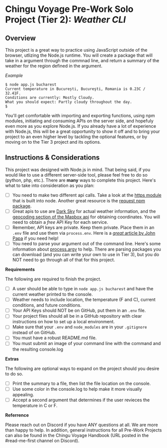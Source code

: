 # Chingu Voyage Pre-Work Solo Project (Tier 2): *Weather CLI*

## Overview

This project is a great way to practice using JavaScript outside of the browser, utlizing the Node.js runtime.
You will create a package that will take in a argument through the commnad line, and return a summary of the weather
for the region defined in the argument.

*Example*
```
$ node app.js bucharest
Current temperature in București, Bucureşti, Romania is 0.23C / 32.41F.
Conditions are currently: Mostly Cloudy.
What you should expect: Partly cloudy throughout the day.
$
```

You'll get comfortable with importing and exporting functions, using npm modules, initiating and consuming APIs on
the server side, and hopefuly even more as you explore Node.js. If you already have a lot of experience with Node.js, this will be a great opportunity to show it off and to bring your project to an even higher level by tackling the optional features, or by moving on to
the Tier 3 project and its options.

## Instructions & Considerations

This project was designed with Node.js in mind. That being said, if you would like to use a different server-side tool,
please feel free to do so (python, php, etc.). There are **many** ways to complete this project. Here's what to take into
consideration as you plan:

- [ ] You need to make two different api calls. Take a look at the [https module](https://nodejs.org/dist/latest-v12.x/docs/api/https.html) that is built into node. Another great resource is the [request npm package](https://www.npmjs.com/package/request).
- [ ] Great apis to use are [Dark Sky](https://darksky.net/dev) for actual weather information, and the [geocoding section of
the Mapbox api](https://docs.mapbox.com/api/search/#forward-geocoding) for obtaining coordinates. You will need to obtain a *free* API Key for each service.
- [ ] Remember, API keys are private. Keep them private. Place them in an `.env` file and use them via `process.env`. Here is a 
[*great* article by John Papa](https://medium.com/the-node-js-collection/making-your-node-js-work-everywhere-with-environment-variables-2da8cdf6e786) if you need help!
- [ ] You need to parse your argument out of the command line. Here's some information about [process.argv](https://nodejs.org/docs/latest/api/process.html#process_process_argv) to help. There are parsing packages you can download (and you can write your own to use
in Tier 3), but you do NOT need to go through all of that for this project.

**Requirements**

The following are required to finish the project.

- [ ] A user should be able to type in `node app.js bucharest` and have the current weather printed to the console.
- [ ] Weather needs to include location, the temperature (F and C), current conditions, and future conditions.
- [ ] Your API Keys should NOT be on GitHub, put them in an `.env` file. 
- [ ] Your project files should all be in a GitHub repository with clear instructions on how to set up a local environment.
- [ ] Make sure that your `.env` and `node_modules` are in your `.gitignore` instead of on GitHub.
- [ ] You must have a robust README.md file. 
- [ ] You must submit an image of your command line with the command and the resulting console.log

**Extras**

The following are optional ways to expand on the project should you desire to do so.

- [ ] Print the summary to a file, then list the file location on the console.
- [ ] Use some color in the console.log to help make it more visually appealing.
- [ ] Accept a second argument that determines if the user revieces the temperature in C or F.

**Referrence**

Please reach out on Discord if you have ANY questions at all. We are more than happy to help. In addition,
general instructions for all Pre-Work Projects can also be found in the Chingu Voyage Handbook 
(URL posted in the #read-me-first channel on Discord).